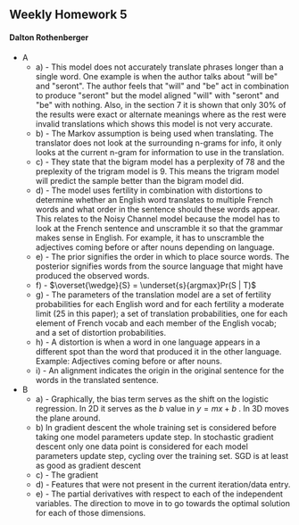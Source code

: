 ## Weekly Homework 5

#### Dalton Rothenberger

- A
  - a) - This model does not accurately translate phrases longer than a single word. One example is when the author talks about "will be" and "seront". The author feels that "will" and "be" act in combination to produce "seront" but the model aligned "will" with "seront" and "be" with nothing. Also, in the section 7 it is shown that only 30% of the results were exact or alternate meanings where as the rest were invalid translations which shows this model is not very accurate.
  - b) - The Markov assumption is being used when translating. The translator does not look at the surrounding n-grams for info, it only looks at the current n-gram for information to use in the translation.
  - c) - They state that the bigram model has a perplexity of 78 and the preplexity of the trigram model is 9. This means the trigram model will predict the sample better than the bigram model did.
  - d) - The model uses fertility in combination with distortions to determine whether an English word translates to multiple French words and what order in the sentence should these words appear. This relates to the Noisy Channel model because the model has to look at the French sentence and unscramble it so that the grammar makes sense in English. For example, it has to unscramble the adjectives coming before or after nouns depending on language.
  - e) - The prior signifies the order in which to place source words. The posterior signifies words from the source language that might have produced the observed words.
  - f) - $\overset{\wedge}{S} = \underset{s}{argmax}Pr(S | T)$
  - g) - The parameters of the translation model are a set of fertility probabilities for each English word and for each fertility a moderate limit (25 in this paper); a set of translation probabilities, one for each element of French vocab and each member of the English vocab; and a set of distortion probabilities.
  - h) - A distortion is when a word in one language appears in a different spot than the word that produced it in the other language. Example: Adjectives coming before or after nouns.
  - i) - An alignment indicates the origin in the original sentence for the words in the translated sentence.
- B
  - a) - Graphically, the bias term serves as the shift on the logistic regression. In 2D it serves as the $b$ value in $y = mx + b$ . In 3D moves the plane around.
  - b) In gradient descent the whole training set is considered before taking one model parameters update step. In stochastic gradient descent only one data point is considered for each model parameters update step, cycling over the training set. SGD is at least as good as gradient descent
  - c) - The gradient
  - d) - Features that were not present in the current iteration/data entry.
  - e) - The partial derivatives with respect to each of the independent variables. The direction to move in to go towards the optimal solution for each of those dimensions.

